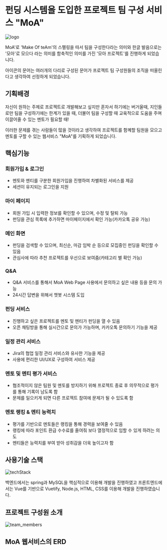 # 펀딩 시스템을 도입한 프로젝트 팀 구성 서비스 "MoA"



![logo](C:\Users\multicampus\Desktop\포트폴리오\images\logo.png)

MoA'로 'Make Of teAm'의 스펠링을 따서 팀을 구성한다라는 의미와 한글 발음으로는 '모아'로 모으다 라는 의미를 함축적인 의미를 가진 '모아 프로젝트'를 진행하게 되었습니다. 

아이콘의 문어는 여러개의 다리로 구성된 문어가 프로젝트 팀 구성원들의 조직을 떠올린다고 생각하여 선정하게 되었습니다. 



## 기획배경

자신이 원하는 주제로 프로젝트로 개발해보고 싶지만 혼자서 하기에는 버거울때, 지인들로만 팀을 구성하기에는 한계가 있을 때, 더불어 팀을 구성할 때 교육적으로 도움을 주며 이끌어줄 수 있는 멘토가 필요할 때! 

이러한 문제를 겪는 사람들이 많을 것이라고 생각하여 프로젝트를 함꼐할 팀원을 모으고 멘토를 구할 수 있는 웹서비스 "MoA"를 기획하게 되었습니다. 



## 핵심기능

 ### 회원가입 & 로그인

 * 멘토와 멘티를 구분한 회원가입을 진행하여 차별화된 서비스를 제공
 * 세션이 유지되는 로그인을 지원

### 마이 페이지

* 회원 가입 시 입력한 정보를 확인할 수 있으며, 수정 및 탈퇴 가능
* 펀딩을 관심 목록에 추가하면 마이페이지에서 확인 가능(카카오톡 공유 가능)

### 메인 화면

* 펀딩을 검색할 수 있으며, 최신순, 마감 임박 순 등으로 모집중인 펀딩을 확인할 수 있음
* 관심사에 따라 추천 프로젝트를 우선으로 보여줌(카테고리 별 확인 가능)

### Q&A

* Q&A 서비스를 통해서 MoA Web Page 사용에서 문의하고 싶은 내용 등을 문의 가능
* 24시간 답변을 위해서 챗봇 시스템 도입

### 펀딩 서비스

* 진행하고 싶은 프로젝트를 멘토 및 멘티가 펀딩을 열 수 있음
* 오픈 채팅방을 통해 실시간으로 문의가 가능하며, 카카오톡 문의하기 기능을 제공

### 일정 관리 서비스

* Jira의 협업 일정 관리 서비스와 유사한 기능을 제공
* 사용에 편리한 UI/UX로 구성하여 서비스 제공

### 멘토 및 멘티 평가 서비스

* 협조적이지 않은 팀원 및 멘토를 방지하기 위해 프로젝트 종료 후 의무적으로 평가를 통해 기록이 남도록 함
* 문제를 일으키게 되면 다른 프로젝트 참여에 문제가 될 수 있도록 함

### 멘토 랭킹 & 멘티 능력치

* 평가를 기반으로 멘토들은 랭킹을 통해 경력을 보여줄 수 있음
* 랭킹에 따라 포인트 환급 수수료를 줄여줘 보다 열정적으로 임할 수 있게 하려는 의도
* 멘티들은 능력치를 부여 받아 성취감을 더욱 높이고자 함



## 사용기술 스택

![techStack](C:\Users\multicampus\Desktop\포트폴리오\images\techStack.png)

백엔드에서는 spring과 MySQL을 핵심적으로 이용해 개발을 진행하였고 프론트엔드에서는 Vue를 기반으로 Vuetify, Node.js, HTML, CSS를 이용해 개발을 진행하였습니다. 



## 프로젝트 구성원 소개

![team_members](C:\Users\multicampus\Desktop\포트폴리오\images\team_members.png)





## MoA 웹서비스의 ERD

